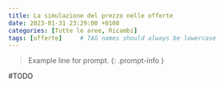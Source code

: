 ```yaml
---
title: La simulazione del prezzo nelle offerte
date: 2023-01-31 23:29:00 +0100
categories: [Tutte le aree, Ricambi]
tags: [offerte]     # TAG names should always be lowercase
---
```


> Example line for prompt.
{: .prompt-info }

#TODO

